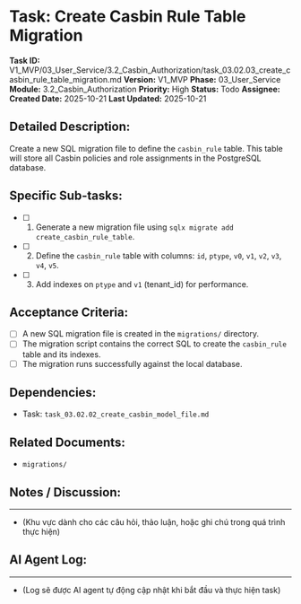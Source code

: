 # Task: Create Casbin Rule Table Migration

**Task ID:** V1_MVP/03_User_Service/3.2_Casbin_Authorization/task_03.02.03_create_casbin_rule_table_migration.md
**Version:** V1_MVP
**Phase:** 03_User_Service
**Module:** 3.2_Casbin_Authorization
**Priority:** High
**Status:** Todo
**Assignee:** 
**Created Date:** 2025-10-21
**Last Updated:** 2025-10-21

## Detailed Description:
Create a new SQL migration file to define the `casbin_rule` table. This table will store all Casbin policies and role assignments in the PostgreSQL database.

## Specific Sub-tasks:
- [ ] 1. Generate a new migration file using `sqlx migrate add create_casbin_rule_table`.
- [ ] 2. Define the `casbin_rule` table with columns: `id`, `ptype`, `v0`, `v1`, `v2`, `v3`, `v4`, `v5`.
- [ ] 3. Add indexes on `ptype` and `v1` (tenant_id) for performance.

## Acceptance Criteria:
- [ ] A new SQL migration file is created in the `migrations/` directory.
- [ ] The migration script contains the correct SQL to create the `casbin_rule` table and its indexes.
- [ ] The migration runs successfully against the local database.

## Dependencies:
*   Task: `task_03.02.02_create_casbin_model_file.md`

## Related Documents:
*   `migrations/`

## Notes / Discussion:
---
*   (Khu vực dành cho các câu hỏi, thảo luận, hoặc ghi chú trong quá trình thực hiện)

## AI Agent Log:
---
*   (Log sẽ được AI agent tự động cập nhật khi bắt đầu và thực hiện task)